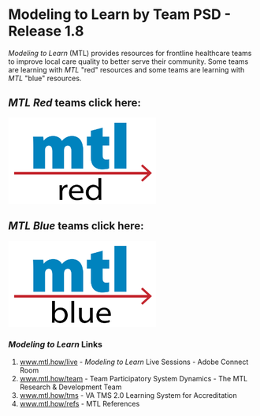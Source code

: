 # Modeling to Learn by Team PSD - Release 1.8

_Modeling to Learn_ (MTL) provides resources for frontline healthcare teams to improve local care quality to better serve their community. Some teams are learning with _MTL_ "red" resources and some teams are learning with _MTL_ "blue" resources.

##  _MTL Red_ teams click here:

<img src = "https://github.com/lzim/teampsd/blob/master/resources/logos/mtl_how_red.png"
     height = "175" width = "300"> 

##  _MTL Blue_ teams click here:

[<img src = "https://github.com/lzim/teampsd/blob/master/resources/logos/mtl_how_blue.png"
     height = "175" width = "300">](https://github.com/lzim/mtl) 


### *Modeling to Learn* Links
1. www.mtl.how/live - _Modeling to Learn_ Live Sessions - Adobe Connect Room
2. www.mtl.how/team - Team Participatory System Dynamics - The MTL Research & Development Team
3. www.mtl.how/tms - VA TMS 2.0 Learning System for Accreditation
4. www.mtl.how/refs - MTL References 

